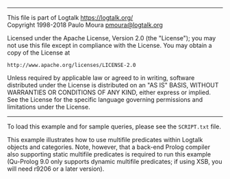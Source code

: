 ________________________________________________________________________

This file is part of Logtalk <https://logtalk.org/>  
Copyright 1998-2018 Paulo Moura <pmoura@logtalk.org>

Licensed under the Apache License, Version 2.0 (the "License");
you may not use this file except in compliance with the License.
You may obtain a copy of the License at

    http://www.apache.org/licenses/LICENSE-2.0

Unless required by applicable law or agreed to in writing, software
distributed under the License is distributed on an "AS IS" BASIS,
WITHOUT WARRANTIES OR CONDITIONS OF ANY KIND, either express or implied.
See the License for the specific language governing permissions and
limitations under the License.
________________________________________________________________________


To load this example and for sample queries, please see the `SCRIPT.txt` file.

This example illustrates how to use multifile predicates within Logtalk objects
and categories. Note, however, that a back-end Prolog compiler also supporting
static multifile predicates is required to run this example (Qu-Prolog 9.0 only
supports dynamic multifile predicates; if using XSB, you will need r9206 or a
later version).
